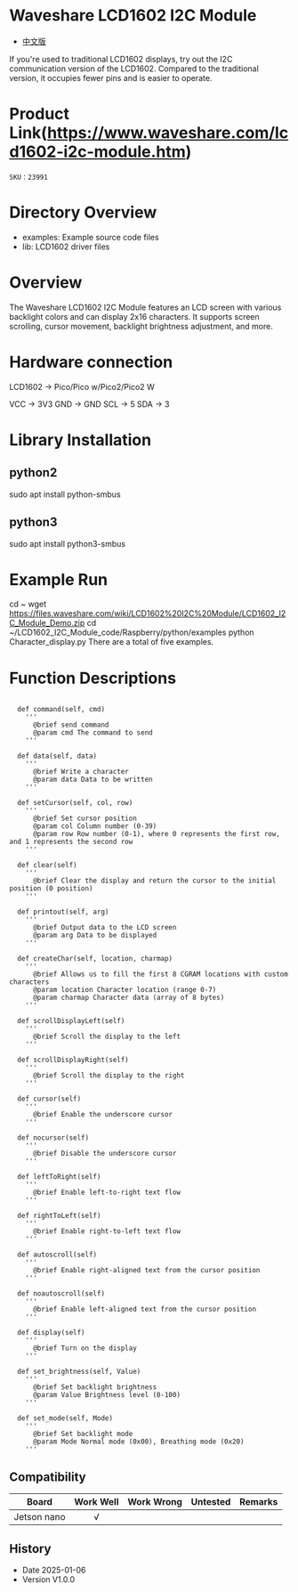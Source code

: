 # Waveshare LCD1602 I2C Module

- [中文版](./README_CN.md)

If you're used to traditional LCD1602 displays, try out the I2C communication version of the LCD1602. Compared to the traditional version, it occupies fewer pins and is easier to operate.

# Product Link(https://www.waveshare.com/lcd1602-i2c-module.htm)

    SKU：23991

# Directory Overview
* examples: Example source code files
* lib: LCD1602 driver files

# Overview

The Waveshare LCD1602 I2C Module features an LCD screen with various backlight colors and can display 2x16 characters. It supports screen scrolling, cursor movement, backlight brightness adjustment, and more.

# Hardware connection
LCD1602 	-> Pico/Pico w/Pico2/Pico2 W

VCC 	-> 3V3
GND  	-> GND
SCL 	-> 5
SDA 	-> 3

# Library Installation
## python2
  sudo apt install python-smbus
## python3
  sudo apt install python3-smbus

# Example Run
  cd ~
  wget https://files.waveshare.com/wiki/LCD1602%20I2C%20Module/LCD1602_I2C_Module_Demo.zip
  cd ~/LCD1602_I2C_Module_code/Raspberry/python/examples
  python Character_display.py
There are a total of five examples.

# Function Descriptions

```MicroPython

  def command(self, cmd)
    '''
      @brief send command
      @param cmd The command to send
    '''

  def data(self, data)
    '''
      @brief Write a character
      @param data Data to be written
    '''

  def setCursor(self, col, row)
    '''
      @brief Set cursor position
      @param col Column number (0-39)
      @param row Row number (0-1), where 0 represents the first row, and 1 represents the second row
    '''

  def clear(self)
    '''
      @brief Clear the display and return the cursor to the initial position (0 position)
    '''

  def printout(self, arg)
    '''
      @brief Output data to the LCD screen
      @param arg Data to be displayed
    '''

  def createChar(self, location, charmap)
    '''
      @brief Allows us to fill the first 8 CGRAM locations with custom characters
      @param location Character location (range 0-7)
      @param charmap Character data (array of 8 bytes)
    '''

  def scrollDisplayLeft(self)
    '''
      @brief Scroll the display to the left
    '''

  def scrollDisplayRight(self)
    '''
      @brief Scroll the display to the right
    '''

  def cursor(self)
    '''
      @brief Enable the underscore cursor
    '''

  def nocursor(self)
    '''
      @brief Disable the underscore cursor
    '''

  def leftToRight(self)
    '''
      @brief Enable left-to-right text flow
    '''

  def rightToLeft(self)
    '''
      @brief Enable right-to-left text flow
    '''

  def autoscroll(self)
    '''
      @brief Enable right-aligned text from the cursor position
    '''

  def noautoscroll(self)
    '''
      @brief Enable left-aligned text from the cursor position
    '''

  def display(self)
    '''
      @brief Turn on the display
    '''

  def set_brightness(self, Value)
    '''
      @brief Set backlight brightness
      @param Value Brightness level (0-100)
    '''

  def set_mode(self, Mode)
    '''
      @brief Set backlight mode
      @param Mode Normal mode (0x00), Breathing mode (0x20)
    '''
```

## Compatibility

| Board     | Work Well | Work Wrong | Untested | Remarks |
| ----------	| :-------: | :-------: | :-------: | :-------: |
| Jetson nano |     √     |           |           |         	|

## History

- Date 2025-01-06
- Version V1.0.0
